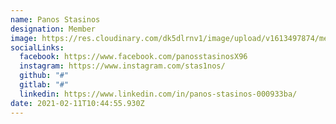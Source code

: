 ```yaml
---
name: Panos Stasinos
designation: Member
image: https://res.cloudinary.com/dk5dlrnv1/image/upload/v1613497874/members/stasinos_lroqop.jpg
socialLinks:
  facebook: https://www.facebook.com/panosstasinosX96
  instagram: https://www.instagram.com/stas1nos/
  github: "#"
  gitlab: "#"
  linkedin: https://www.linkedin.com/in/panos-stasinos-000933ba/
date: 2021-02-11T10:44:55.930Z
---
```


